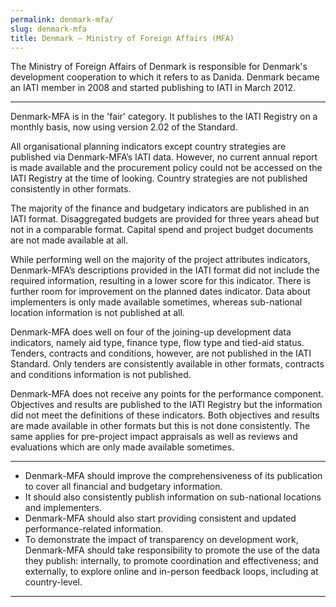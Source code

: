 ```yaml
---
permalink: denmark-mfa/
slug: denmark-mfa
title: Denmark – Ministry of Foreign Affairs (MFA)
---
```


The Ministry of Foreign Affairs of Denmark is responsible for Denmark's development cooperation to which it refers to as Danida. Denmark became an IATI member in 2008 and started publishing to IATI in March 2012.

---

Denmark-MFA is in the 'fair' category. It publishes to the IATI Registry on a monthly basis, now using version 2.02 of the Standard.

All organisational planning indicators except country strategies are published via Denmark-MFA’s IATI data. However, no current annual report is made available and the procurement policy could not be accessed on the IATI Registry at the time of looking. Country strategies are not published consistently in other formats. 

The majority of the finance and budgetary indicators are published in an IATI format. Disaggregated budgets are provided for three years ahead but not in a comparable format. Capital spend and project budget documents are not made available at all. 

While performing well on the majority of the project attributes indicators, Denmark-MFA’s descriptions provided in the IATI format did not include the required information, resulting in a lower score for this indicator. There is further room for improvement on the planned dates indicator. Data about implementers is only made available sometimes, whereas sub-national location information is not published at all. 

Denmark-MFA does well on four of the joining-up development data indicators, namely aid type, finance type, flow type and tied-aid status. Tenders, contracts and conditions, however, are not published in the IATI Standard. Only tenders are consistently available in other formats, contracts and conditions information is not published. 

Denmark-MFA does not receive any points for the performance component. Objectives and results are published to the IATI Registry but the information did not meet the definitions of these indicators. Both objectives and results are made available in other formats but this is not done consistently. The same applies for pre-project impact appraisals as well as reviews and evaluations which are only made available sometimes.

---

 * Denmark-MFA should improve the comprehensiveness of its publication to cover all financial and budgetary information.
 * It should also consistently publish information on sub-national locations and implementers.
 * Denmark-MFA should also start providing consistent and updated performance-related information.
 * To demonstrate the impact of transparency on development work, Denmark-MFA should take responsibility to promote the use of the data they publish: internally, to promote coordination and effectiveness; and externally, to explore online and in-person feedback loops, including at country-level.

---
